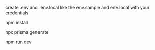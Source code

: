 create .env and .env.local like the env.sample and env.local with your credentials

npm install

npx prisma generate

npm run dev
